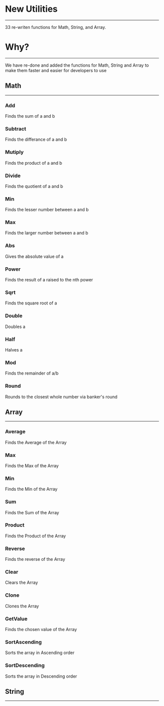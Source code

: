 # New Utilities
---
33 re-writen functions for Math, String, and Array.

# Why?
---
We have re-done and added the functions for Math, String and Array to make them faster and easier for developers to use

## Math
---
### Add
Finds the sum of a and b
### Subtract
Finds the differance of a and b
### Mutiply
Finds the product of a and b
### Divide
Finds the quotient of a and b
### Min
Finds the lesser number between a and b
### Max
Finds the larger number between a and b
### Abs
Gives the absolute value of a
### Power
Finds the result of a raised to the nth power
### Sqrt
Finds the square root of a
### Double
Doubles a
### Half
Halves a
### Mod
Finds the remainder of a/b
### Round
Rounds to the closest whole number via banker's round

## Array
---
### Average
Finds the Average of the Array
### Max
Finds the Max of the Array
### Min
Finds the Min of the Array
### Sum
Finds the Sum of the Array
### Product
Finds the Product of the Array
### Reverse
Finds the reverse of the Array
### Clear
Clears the Array
### Clone
Clones the Array
### GetValue
Finds the chosen value of the Array
### SortAscending
Sorts the array in Ascending order
### SortDescending
Sorts the array in Descending order

## String
---